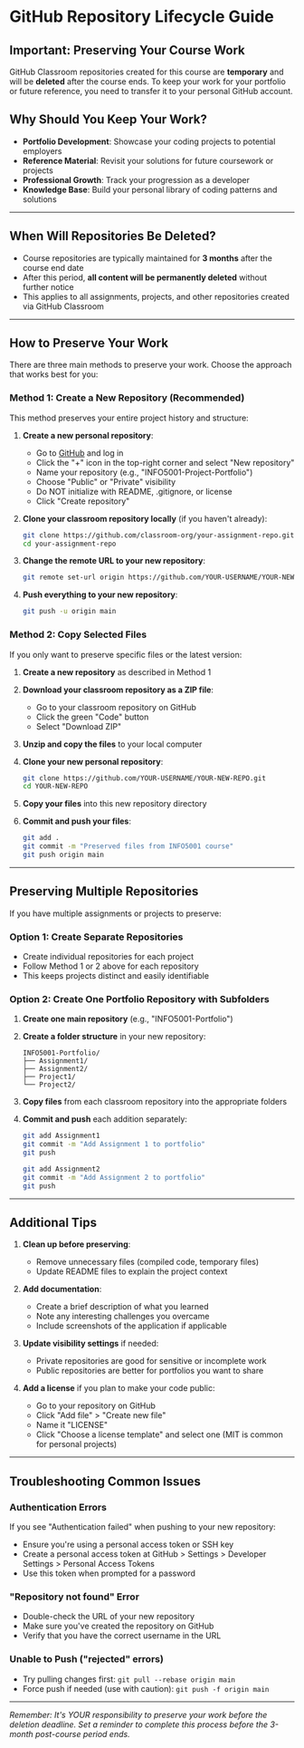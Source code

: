 # GitHub Repository Lifecycle Guide

## Important: Preserving Your Course Work

GitHub Classroom repositories created for this course are **temporary** and will be **deleted** after the course ends. To keep your work for your portfolio or future reference, you need to transfer it to your personal GitHub account.

## Why Should You Keep Your Work?

- **Portfolio Development**: Showcase your coding projects to potential employers
- **Reference Material**: Revisit your solutions for future coursework or projects
- **Professional Growth**: Track your progression as a developer
- **Knowledge Base**: Build your personal library of coding patterns and solutions

---

## When Will Repositories Be Deleted?

- Course repositories are typically maintained for **3 months** after the course end date
- After this period, **all content will be permanently deleted** without further notice
- This applies to all assignments, projects, and other repositories created via GitHub Classroom

---

## How to Preserve Your Work

There are three main methods to preserve your work. Choose the approach that works best for you:

### Method 1: Create a New Repository (Recommended)

This method preserves your entire project history and structure:

1. **Create a new personal repository**:

   - Go to [GitHub](https://github.com) and log in
   - Click the "+" icon in the top-right corner and select "New repository"
   - Name your repository (e.g., "INFO5001-Project-Portfolio")
   - Choose "Public" or "Private" visibility
   - Do NOT initialize with README, .gitignore, or license
   - Click "Create repository"

2. **Clone your classroom repository locally** (if you haven't already):

   ```bash
   git clone https://github.com/classroom-org/your-assignment-repo.git
   cd your-assignment-repo
   ```

3. **Change the remote URL to your new repository**:

   ```bash
   git remote set-url origin https://github.com/YOUR-USERNAME/YOUR-NEW-REPO.git
   ```

4. **Push everything to your new repository**:
   ```bash
   git push -u origin main
   ```

### Method 2: Copy Selected Files

If you only want to preserve specific files or the latest version:

1. **Create a new repository** as described in Method 1

2. **Download your classroom repository as a ZIP file**:

   - Go to your classroom repository on GitHub
   - Click the green "Code" button
   - Select "Download ZIP"

3. **Unzip and copy the files** to your local computer

4. **Clone your new personal repository**:

   ```bash
   git clone https://github.com/YOUR-USERNAME/YOUR-NEW-REPO.git
   cd YOUR-NEW-REPO
   ```

5. **Copy your files** into this new repository directory

6. **Commit and push your files**:
   ```bash
   git add .
   git commit -m "Preserved files from INFO5001 course"
   git push origin main
   ```

---

## Preserving Multiple Repositories

If you have multiple assignments or projects to preserve:

### Option 1: Create Separate Repositories

- Create individual repositories for each project
- Follow Method 1 or 2 above for each repository
- This keeps projects distinct and easily identifiable

### Option 2: Create One Portfolio Repository with Subfolders

1. **Create one main repository** (e.g., "INFO5001-Portfolio")

2. **Create a folder structure** in your new repository:

   ```
   INFO5001-Portfolio/
   ├── Assignment1/
   ├── Assignment2/
   ├── Project1/
   └── Project2/
   ```

3. **Copy files** from each classroom repository into the appropriate folders

4. **Commit and push** each addition separately:

   ```bash
   git add Assignment1
   git commit -m "Add Assignment 1 to portfolio"
   git push

   git add Assignment2
   git commit -m "Add Assignment 2 to portfolio"
   git push
   ```

---

## Additional Tips

1. **Clean up before preserving**:

   - Remove unnecessary files (compiled code, temporary files)
   - Update README files to explain the project context

2. **Add documentation**:

   - Create a brief description of what you learned
   - Note any interesting challenges you overcame
   - Include screenshots of the application if applicable

3. **Update visibility settings** if needed:

   - Private repositories are good for sensitive or incomplete work
   - Public repositories are better for portfolios you want to share

4. **Add a license** if you plan to make your code public:
   - Go to your repository on GitHub
   - Click "Add file" > "Create new file"
   - Name it "LICENSE"
   - Click "Choose a license template" and select one (MIT is common for personal projects)

---

## Troubleshooting Common Issues

### Authentication Errors

If you see "Authentication failed" when pushing to your new repository:

- Ensure you're using a personal access token or SSH key
- Create a personal access token at GitHub > Settings > Developer Settings > Personal Access Tokens
- Use this token when prompted for a password

### "Repository not found" Error

- Double-check the URL of your new repository
- Make sure you've created the repository on GitHub
- Verify that you have the correct username in the URL

### Unable to Push ("rejected" errors)

- Try pulling changes first: `git pull --rebase origin main`
- Force push if needed (use with caution): `git push -f origin main`

---

_Remember: It's YOUR responsibility to preserve your work before the deletion deadline. Set a reminder to complete this process before the 3-month post-course period ends._
